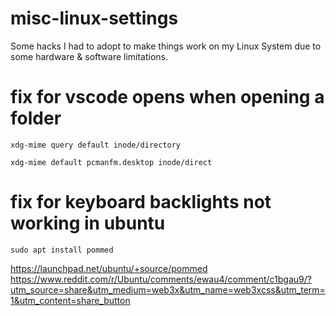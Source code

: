 # misc-linux-settings
Some hacks I had to adopt to make things work on my Linux System due to some hardware &amp; software limitations.


# fix for vscode opens when opening a folder

`xdg-mime query default inode/directory`

`xdg-mime default pcmanfm.desktop inode/direct`

# fix for keyboard backlights not working in ubuntu

`sudo apt install pommed`

https://launchpad.net/ubuntu/+source/pommed
https://www.reddit.com/r/Ubuntu/comments/ewau4/comment/c1bgau9/?utm_source=share&utm_medium=web3x&utm_name=web3xcss&utm_term=1&utm_content=share_button

